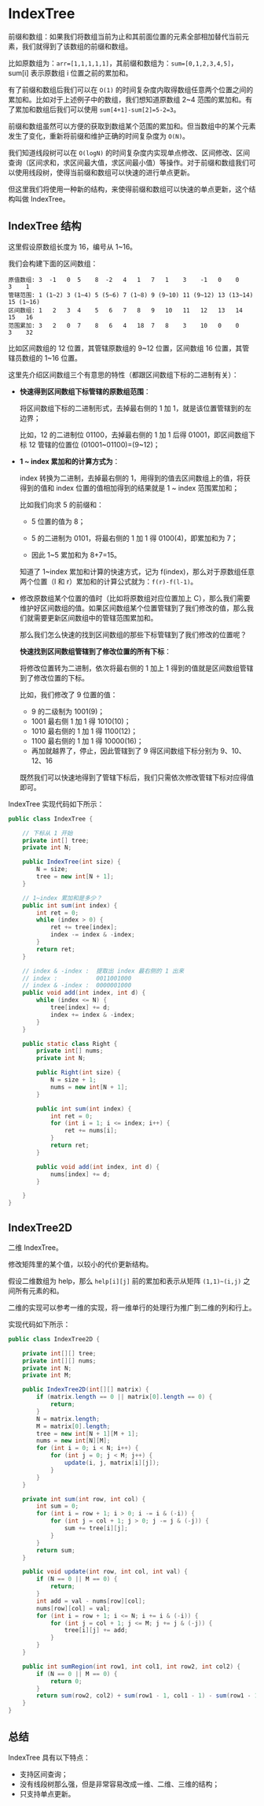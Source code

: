 # IndexTree

前缀和数组：如果我们将数组当前为止和其前面位置的元素全部相加替代当前元素，我们就得到了该数组的前缀和数组。

比如原数组为：`arr=[1,1,1,1,1]`，其前缀和数组为：`sum=[0,1,2,3,4,5]`，sum[i] 表示原数组 i 位置之前的累加和。

有了前缀和数组后我们可以在 `O(1)` 的时间复杂度内取得数组任意两个位置之间的累加和。比如对于上述例子中的数组，我们想知道原数组 2~4 范围的累加和。有了累加和数组后我们可以使用 `sum[4+1]-sum[2]=5-2=3`。

前缀和数组虽然可以方便的获取到数组某个范围的累加和。但当数组中的某个元素发生了变化，重新将前缀和维护正确的时间复杂度为 `O(N)`。

我们知道线段树可以在 `O(logN)` 的时间复杂度内实现单点修改、区间修改、区间查询（区间求和，求区间最大值，求区间最小值）等操作。对于前缀和数组我们可以使用线段树，使得当前缀和数组可以快速的进行单点更新。

但这里我们将使用一种新的结构，来使得前缀和数组可以快速的单点更新，这个结构叫做 IndexTree。

## IndexTree 结构

这里假设原数组长度为 16，编号从 1~16。

我们会构建下面的区间数组：

``` 
原值数组: 3  -1   0  5    8  -2   4   1   7   1    3    -1   0    0     3    1
管辖范围: 1 (1~2) 3 (1~4) 5 (5~6) 7 (1~8) 9 (9~10) 11 (9~12) 13 (13~14) 15 (1~16)
区间数组: 1   2   3  4    5   6   7   8   9   10   11   12   13   14    15   16
范围累加: 3   2   0  7    8   6   4   18  7   8    3    10   0    0     3    32       
```

比如区间数组的 12 位置，其管辖原数组的 9~12 位置，区间数组 16 位置，其管辖员数组的 1~16 位置。

这里先介绍区间数组三个有意思的特性（都跟区间数组下标的二进制有关）：

- **快速得到区间数组下标管辖的原数组范围**：

  将区间数组下标的二进制形式，去掉最右侧的 1 加 1，就是该位置管辖到的左边界；

  比如，12 的二进制位 01100，去掉最右侧的 1 加 1 后得 01001，即区间数组下标 12 管辖的位置位 (01001~01100)=(9~12)；

- **1 ~ index 累加和的计算方式为**：

  index 转换为二进制，去掉最右侧的 1，用得到的值去区间数组上的值，将获得到的值和 index 位置的值相加得到的结果就是 1 ~ index 范围累加和；

  比如我们向求 5 的前缀和：

  - 5 位置的值为 8；

  - 5 的二进制为 0101，将最右侧的 1 加 1 得 0100(4)，即累加和为 7；
  - 因此 1~5 累加和为 8+7=15。

  知道了 1~index 累加和计算的快速方式，记为 f(index)，那么对于原数组任意两个位置（l 和 r）累加和的计算公式就为：`f(r)-f(l-1)`。

- 修改原数组某个位置的值时（比如将原数组对应位置加上 C），那么我们需要维护好区间数组的值。如果区间数组某个位置管辖到了我们修改的值，那么我们就需要更新区间数组中的管辖范围累加和。

  那么我们怎么快速的找到区间数组的那些下标管辖到了我们修改的位置呢？

  **快速找到区间数组管辖到了修改位置的所有下标**：

  将修改位置转为二进制，依次将最右侧的 1 加上 1 得到的值就是区间数组管辖到了修改位置的下标。

  比如，我们修改了 9 位置的值：

  - 9 的二级制为 1001(9)；
  - 1001 最右侧 1 加 1 得 1010(10)；  
  - 1010 最右侧的 1 加 1 得 1100(12)；
  - 1100 最右侧的 1 加 1 得 10000(16)；
  - 再加就越界了，停止，因此管辖到了 9 得区间数组下标分别为 9、10、12、16

  既然我们可以快速地得到了管辖下标后，我们只需依次修改管辖下标对应得值即可。



IndexTree 实现代码如下所示：

```java
public class IndexTree {

    // 下标从 1 开始
    private int[] tree;
    private int N;

    public IndexTree(int size) {
        N = size;
        tree = new int[N + 1];
    }

    // 1~index 累加和是多少？
    public int sum(int index) {
        int ret = 0;
        while (index > 0) {
            ret += tree[index];
            index -= index & -index;
        }
        return ret;
    }

    // index & -index :  提取出 index 最右侧的 1 出来
    // index :           0011001000
    // index & -index :  0000001000
    public void add(int index, int d) {
        while (index <= N) {
            tree[index] += d;
            index += index & -index;
        }
    }

    public static class Right {
        private int[] nums;
        private int N;

        public Right(int size) {
            N = size + 1;
            nums = new int[N + 1];
        }

        public int sum(int index) {
            int ret = 0;
            for (int i = 1; i <= index; i++) {
                ret += nums[i];
            }
            return ret;
        }

        public void add(int index, int d) {
            nums[index] += d;
        }

    }
}
```

## IndexTree2D

二维 IndexTree。

修改矩阵里的某个值，以较小的代价更新结构。

假设二维数组为 help，那么 `help[i][j]` 前的累加和表示从矩阵 `(1,1)~(i,j)`  之间所有元素的和。

二维的实现可以参考一维的实现，将一维单行的处理行为推广到二维的列和行上。

实现代码如下所示：

```java
public class IndexTree2D {

	private int[][] tree;
	private int[][] nums;
	private int N;
	private int M;

	public IndexTree2D(int[][] matrix) {
		if (matrix.length == 0 || matrix[0].length == 0) {
			return;
		}
		N = matrix.length;
		M = matrix[0].length;
		tree = new int[N + 1][M + 1];
		nums = new int[N][M];
		for (int i = 0; i < N; i++) {
			for (int j = 0; j < M; j++) {
				update(i, j, matrix[i][j]);
			}
		}
	}

	private int sum(int row, int col) {
		int sum = 0;
		for (int i = row + 1; i > 0; i -= i & (-i)) {
			for (int j = col + 1; j > 0; j -= j & (-j)) {
				sum += tree[i][j];
			}
		}
		return sum;
	}

	public void update(int row, int col, int val) {
		if (N == 0 || M == 0) {
			return;
		}
		int add = val - nums[row][col];
		nums[row][col] = val;
		for (int i = row + 1; i <= N; i += i & (-i)) {
			for (int j = col + 1; j <= M; j += j & (-j)) {
				tree[i][j] += add;
			}
		}
	}

	public int sumRegion(int row1, int col1, int row2, int col2) {
		if (N == 0 || M == 0) {
			return 0;
		}
		return sum(row2, col2) + sum(row1 - 1, col1 - 1) - sum(row1 - 1, col2) - sum(row2, col1 - 1);
	}
}
```

## 总结

IndexTree 具有以下特点：

- 支持区间查询；
- 没有线段树那么强，但是非常容易改成一维、二维、三维的结构；
- 只支持单点更新。



